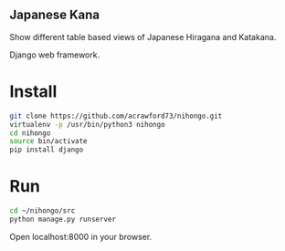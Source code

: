## Japanese Kana

Show different table based views of Japanese Hiragana and Katakana.

Django web framework.

# Install

```bash
git clone https://github.com/acrawford73/nihongo.git
virtualenv -p /usr/bin/python3 nihongo
cd nihongo
source bin/activate
pip install django
```
# Run

```bash
cd ~/nihongo/src
python manage.py runserver
```

Open localhost:8000 in your browser.
